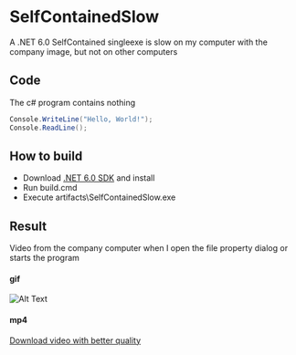 # SelfContainedSlow 

A .NET 6.0 SelfContained singleexe is slow on my computer with the company image, but not on other computers

## Code

The c# program contains nothing

```csharp
Console.WriteLine("Hello, World!");
Console.ReadLine();
```

## How to build

* Download [.NET 6.0 SDK](https://dotnet.microsoft.com/en-us/download/dotnet/thank-you/sdk-6.0.400-windows-x64-installer) and install
* Run build.cmd
* Execute artifacts\SelfContainedSlow.exe


## Result

Video from the company computer when I open the file property dialog or starts the program

#### gif
![Alt Text](https://github.com/EifelMono/SelfContainedSlow/blob/main/images/2022-08-11_23-00-57.gif)

#### mp4
[Download video with better quality](https://github.com/EifelMono/SelfContainedSlow/blob/main/images/2022-08-11_23-00-25.mp4)

